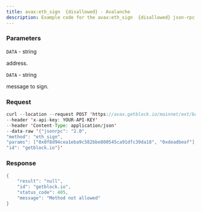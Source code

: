```yaml
---
title: avax:eth_sign  {disallowed} - Avalanche
description: Example code for the avax:eth_sign  {disallowed} json-rpc method. Сomplete guide on how to use avax:eth_sign  {disallowed} json-rpc in GetBlock.io Web3 documentation.
---
```


### Parameters


`DATA` - string

address.

`DATA` - string

message to sign.

### Request

``` java
curl --location --request POST 'https://avax.getblock.io/mainnet/ext/bc/C/rpc' 
--header 'x-api-key: YOUR-API-KEY' 
--header 'Content-Type: application/json' 
--data-raw '{"jsonrpc": "2.0",
"method": "eth_sign",
"params": ["0x0f8d94cea1eba9c582bbe800545ca91dfc39da18", "0xdeadbeaf"],
"id": "getblock.io"}'
```

###  Response

``` java
{
    "result": "null",
    "id": "getblock.io",
    "status_code": 405,
    "message": "Method not allowed"
}
```

